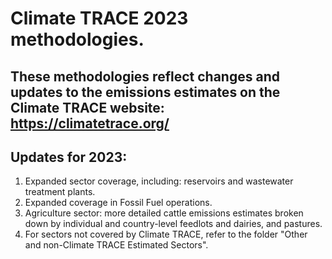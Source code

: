 #  **Climate TRACE 2023 methodologies**. 
## These methodologies reflect changes and updates to the emissions estimates on the Climate TRACE website: https://climatetrace.org/
## Updates for 2023:
   1) Expanded sector coverage, including: reservoirs and wastewater treatment plants.
   2) Expanded coverage in Fossil Fuel operations.
   3) Agriculture sector: more detailed cattle emissions estimates broken down by individual and country-level feedlots and dairies, and pastures. 
   4) For sectors not covered by Climate TRACE, refer to the folder "Other and non-Climate TRACE Estimated Sectors".
